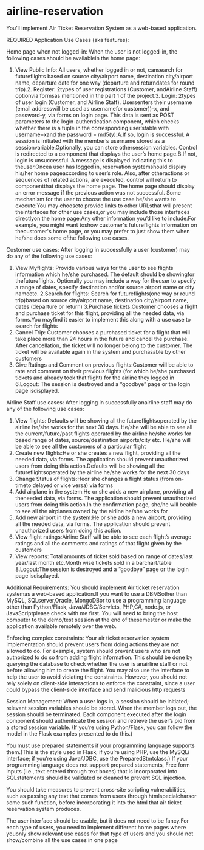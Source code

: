 # airline-reservation

You’ll implement Air Ticket Reservation System as a web-based application. 

REQUIRED Application Use Cases (aka features): 

Home page when not logged-in: When the user is not logged-in, the following cases should be availablein the home page:
1. View Public Info: All users, whether logged in or not, cansearch for futureflights based on source city/airport name, destination city/airport name, departure date for one way (departure and returndates for round trip).2. Register: 2types of user registrations (Customer, andAirline Staff) optionvia formsas mentioned in the part 1 of the project.3. Login: 2types of user login (Customer, and Airline Staff). Usersenters their username (email addresswill be used as usernamefor customer))-x, and password-y, via forms on login page. This data is sent as POST parameters to the login-authentication component, which checks whether there is a tuple in the corresponding user’stable with username=xand the password = md5(y):A.If so, login is successful. A session is initiated with the member’s username stored as a sessionvariable.Optionally, you can store othersession variables. Control is redirected to a component that displays the user’s home page.B.If not, login is unsuccessful. A message is displayed indicating this to theuser.Oncea user has logged in, reservation systemshould display his/her home pageaccording to user’s role. Also, after otheractions or sequences of related actions, are executed, control will return to componentthat displays the home page. The home page should display an error message if the previous action was not successful. Some mechanism for the user to choose the use case he/she wants to execute:You may chooseto provide links to other URLsthat will present theinterfaces for other use cases,or you may include those interfaces directlyon the home page.Any other information you’d like to include:For example, you might want toshow customer's futureflights information on thecustomer's home page, or you may prefer to just show them when he/she does some ofthe following use cases.




Customer use cases: After logging in successfully a user (customer) may do any of the following use cases:

1. View Myflights: Provide various ways for the user to see flights information which he/she purchased. The default should be showingfor thefutureflights. Optionally you may include a way for theuser to specify a range of dates, specify destination and/or source airport name or city nameetc.
2.Search for flights: Search for futureflights(one way or round trip)based on source city/airport name, destination city/airport name, dates (departure or return)
3.Purchase tickets:Customer chooses a flight and purchase ticket for this flight, providing all the needed data, via forms.You mayfind it easier to implement this along with a use case to search for flights
4. Cancel Trip: Customer chooses a purchased ticket for a flight that will take place more than 24 hours in the future and cancel the purchase. After cancellation, the ticket will no longer belong to the customer. The ticket will be available again in the system and purchasable by other customers
5. Give Ratings and Comment on previous flights:Customer will be able to rate and comment on their previous flights (for which he/she purchased tickets and already took that flight) for the airline they logged in
6.Logout: The session is destroyed and a “goodbye” page or the login page isdisplayed.


Airline Staff use cases: After logging in successfully anairline staff may do any of the following use cases:

1. View flights: Defaults will be showing all the futureflightsoperated by the airline he/she works for the next 30 days. He/she will be able to see all the current/future/past flights operated by the airline he/she works for based range of dates, source/destination airports/city etc. He/she will be able to see all the customers of a particular flight
2. Create new flights:He or she creates a new flight, providing all the needed data, via forms. The application should prevent unauthorized users from doing this action.Defaults will be showing all the futureflightsoperated by the airline he/she works for the next 30 days
3. Change Status of flights:Heor she changes a flight status (from on-timeto delayed or vice versa) via forms
4. Add airplane in the system:He or she adds a new airplane, providing all theneeded data, via forms. The application should prevent unauthorized users from doing this action.In the confirmation page, she/he will beable to see all the airplanes owned by the airline he/she works for
5. Add new airport in the system:He or she adds a new airport, providing all the needed data, via forms. The application should prevent unauthorized users from doing this action.
6. View flight ratings:Airline Staff will be able to see each flight’s average ratings and all the comments and ratings of that flight given by the customers
7. View reports: Total amounts of ticket sold based on range of dates/last year/last month etc.Month wise tickets sold in a barchart/table
8.Logout:The session is destroyed and a “goodbye” page or the login page isdisplayed.


Additional Requirements: You should implement Air ticket reservation systemas a web-based application.If you want to use a DBMSother than MySQL, SQLserver,Oracle, MongoDBor to use a programming language other than Python/Flask, Java/JDBC/Servlets, PHP,C#, node.js, or JavaScriptplease check with me first. You will need to bring the host computer to the demo/test session at the end of thesemester or make the application available remotely over the web. 

Enforcing complex constraints: Your air ticket reservation system implementation should prevent users from doing actions they are not allowed to do. For example, system should prevent users who are not authorized to do so from adding flight information. This should be done by querying the database to check whether the user is anairline staff or not before allowing him to create the flight. You may also use the interface to help the user to avoid violating the constraints. However, you should not rely solely on client-side interactions to enforce the constraint, since a user could bypass the client-side interface and send malicious http requests

Session Management: When a user logs in, a session should be initiated; relevant session variables should be stored. When the member logs out, the session should be terminated. Each component executed after the login component should authenticate the session and retrieve the user’s pid from a stored session variable. (If you’re using Python/Flask, you can follow the model in the Flask examples presented to do this.)

You must use prepared statements if your programming language supports them.(This is the style used in Flask; if you’re using PHP, use the MySQLi interface; if you’re using Java/JDBC, use the PreparedStmtclass.) If your programming language does not support prepared statements, Free form inputs (i.e., text entered through text boxes) that is incorporated into SQLstatements should be validated or cleaned to prevent SQL injection.

You should take measures to prevent cross-site scripting vulnerabilities, such as passing any text that comes from users through htmlspecialcharsor some such function, before incorporating it into the html that air ticket reservation system produces. 

The user interface should be usable, but it does not need to be fancy.For each type of users, you need to implement different home pages where youonly show relevant use cases for that type of users and you should not show/combine all the use cases in one page
